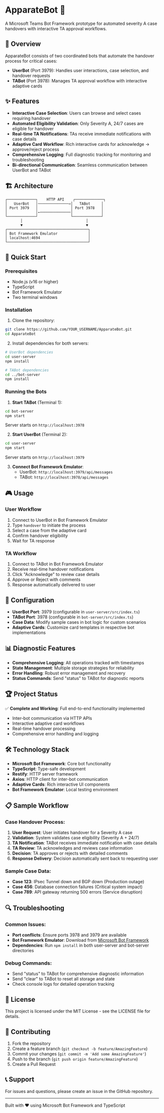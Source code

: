 # ApparateBot 🤖

A Microsoft Teams Bot Framework prototype for automated severity A case handovers with interactive TA approval workflows.

## 🎯 Overview

ApparateBot consists of two coordinated bots that automate the handover process for critical cases:

- **UserBot** (Port 3979): Handles user interactions, case selection, and handover requests
- **TABot** (Port 3978): Manages TA approval workflow with interactive adaptive cards

## ✨ Features

- **Interactive Case Selection**: Users can browse and select cases requiring handover
- **Automated Eligibility Validation**: Only Severity A, 24/7 cases are eligible for handover
- **Real-time TA Notifications**: TAs receive immediate notifications with case details
- **Adaptive Card Workflow**: Rich interactive cards for acknowledge → approve/reject process
- **Comprehensive Logging**: Full diagnostic tracking for monitoring and troubleshooting
- **Bi-directional Communication**: Seamless communication between UserBot and TABot

## 🏗️ Architecture

```
┌─────────────┐    HTTP API    ┌─────────────┐
│   UserBot   │──────────────→│   TABot     │
│ Port 3979   │               │ Port 3978   │
│             │←──────────────│             │
└─────────────┘               └─────────────┘
       │                             │
       ▼                             ▼
┌─────────────────────────────────────┐
│ Bot Framework Emulator              │
│ localhost:4694                      │
└─────────────────────────────────────┘
```

## 🚀 Quick Start

### Prerequisites
- Node.js (v16 or higher)
- TypeScript
- Bot Framework Emulator
- Two terminal windows

### Installation

1. Clone the repository:
```bash
git clone https://github.com/YOUR_USERNAME/ApparateBot.git
cd ApparateBot
```

2. Install dependencies for both servers:
```bash
# UserBot dependencies
cd user-server
npm install

# TABot dependencies  
cd ../bot-server
npm install
```

### Running the Bots

1. **Start TABot** (Terminal 1):
```bash
cd bot-server
npm start
```
Server starts on `http://localhost:3978`

2. **Start UserBot** (Terminal 2):
```bash
cd user-server  
npm start
```
Server starts on `http://localhost:3979`

3. **Connect Bot Framework Emulator**:
   - UserBot: `http://localhost:3979/api/messages`
   - TABot: `http://localhost:3978/api/messages`

## 🎮 Usage

### User Workflow
1. Connect to UserBot in Bot Framework Emulator
2. Type `handover` to initiate the process
3. Select a case from the adaptive card
4. Confirm handover eligibility
5. Wait for TA response

### TA Workflow  
1. Connect to TABot in Bot Framework Emulator
2. Receive real-time handover notifications
3. Click "Acknowledge" to review case details
4. Approve or Reject with comments
5. Response automatically delivered to user

## 🔧 Configuration

- **UserBot Port**: 3979 (configurable in `user-server/src/index.ts`)
- **TABot Port**: 3978 (configurable in `bot-server/src/index.ts`)
- **Case Data**: Modify sample cases in bot logic for custom scenarios
- **Adaptive Cards**: Customize card templates in respective bot implementations

## 📊 Diagnostic Features

- **Comprehensive Logging**: All operations tracked with timestamps
- **State Management**: Multiple storage strategies for reliability
- **Error Handling**: Robust error management and recovery
- **Status Commands**: Send "status" to TABot for diagnostic reports

## 🏆 Project Status

✅ **Complete and Working**: Full end-to-end functionality implemented
- Inter-bot communication via HTTP APIs
- Interactive adaptive card workflows
- Real-time handover processing
- Comprehensive error handling and logging

## 🛠️ Technology Stack

- **Microsoft Bot Framework**: Core bot functionality
- **TypeScript**: Type-safe development
- **Restify**: HTTP server framework
- **Axios**: HTTP client for inter-bot communication
- **Adaptive Cards**: Rich interactive UI components
- **Bot Framework Emulator**: Local testing environment

## 📋 Sample Workflow

### Case Handover Process:
1. **User Request**: User initiates handover for a Severity A case
2. **Validation**: System validates case eligibility (Severity A + 24/7)
3. **TA Notification**: TABot receives immediate notification with case details
4. **TA Review**: TA acknowledges and reviews case information
5. **Decision**: TA approves or rejects with detailed comments
6. **Response Delivery**: Decision automatically sent back to requesting user

### Sample Case Data:
- **Case 123**: IPsec Tunnel down and BGP down (Production outage)
- **Case 456**: Database connection failures (Critical system impact)
- **Case 789**: API gateway returning 500 errors (Service disruption)

## 🔍 Troubleshooting

### Common Issues:
- **Port conflicts**: Ensure ports 3978 and 3979 are available
- **Bot Framework Emulator**: Download from [Microsoft Bot Framework](https://github.com/microsoft/BotFramework-Emulator)
- **Dependencies**: Run `npm install` in both user-server and bot-server directories

### Debug Commands:
- Send "status" to TABot for comprehensive diagnostic information
- Send "clear" to TABot to reset all storage and state
- Check console logs for detailed operation tracking

## 📝 License

This project is licensed under the MIT License - see the LICENSE file for details.

## 🤝 Contributing

1. Fork the repository
2. Create a feature branch (`git checkout -b feature/AmazingFeature`)
3. Commit your changes (`git commit -m 'Add some AmazingFeature'`)
4. Push to the branch (`git push origin feature/AmazingFeature`)
5. Create a Pull Request

## 📞 Support

For issues and questions, please create an issue in the GitHub repository.

---

Built with ❤️ using Microsoft Bot Framework and TypeScript

